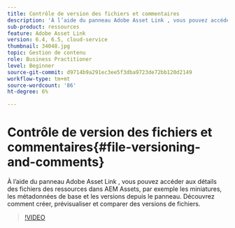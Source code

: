 ```yaml
---
title: Contrôle de version des fichiers et commentaires
description: 'À l’aide du panneau Adobe Asset Link , vous pouvez accéder aux détails des fichiers des ressources dans AEM Assets, par exemple les miniatures, les métadonnées de base et les versions depuis le panneau. Découvrez comment créer, prévisualiser et comparer des versions de fichiers.  '
sub-product: ressources
feature: Adobe Asset Link
version: 6.4, 6.5, cloud-service
thumbnail: 34048.jpg
topic: Gestion de contenu
role: Business Practitioner
level: Beginner
source-git-commit: d9714b9a291ec3ee5f3dba9723de72bb120d2149
workflow-type: tm+mt
source-wordcount: '86'
ht-degree: 6%

---
```



# Contrôle de version des fichiers et commentaires{#file-versioning-and-comments}

À l’aide du panneau Adobe Asset Link , vous pouvez accéder aux détails des fichiers des ressources dans AEM Assets, par exemple les miniatures, les métadonnées de base et les versions depuis le panneau. Découvrez comment créer, prévisualiser et comparer des versions de fichiers.

>[!VIDEO](https://video.tv.adobe.com/v/34048/?quality=12)
